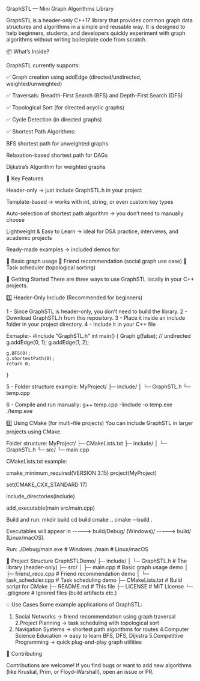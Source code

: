 GraphSTL — Mini Graph Algorithms Library

GraphSTL is a header-only C++17 library that provides common graph data structures and algorithms in a simple and reusable way.
It is designed to help beginners, students, and developers quickly experiment with graph algorithms without writing boilerplate code from scratch.

📦 What’s Inside?

GraphSTL currently supports:

✅ Graph creation using addEdge (directed/undirected, weighted/unweighted)

✅ Traversals: Breadth-First Search (BFS) and Depth-First Search (DFS)

✅ Topological Sort (for directed acyclic graphs)

✅ Cycle Detection (in directed graphs)

✅ Shortest Path Algorithms:

BFS shortest path for unweighted graphs

Relaxation-based shortest path for DAGs

Dijkstra’s Algorithm for weighted graphs

🔑 Key Features

Header-only → just include GraphSTL.h in your project

Template-based → works with int, string, or even custom key types

Auto-selection of shortest path algorithm → you don’t need to manually choose

Lightweight & Easy to Learn → ideal for DSA practice, interviews, and academic projects

Ready-made examples → included demos for:

📘 Basic graph usage
👥 Friend recommendation (social graph use case)
📅 Task scheduler (topological sorting)


🚀 Getting Started
There are three ways to use GraphSTL locally in your C++ projects.

1️⃣ Header-Only Include (Recommended for beginners)

1 - Since GraphSTL is header-only, you don’t need to build the library.
2 - Download GraphSTL.h from this repository.
3 - Place it inside an include folder in your project directory.
4 - Include it in your C++ file

Exmaple:-
#include "GraphSTL.h"
int main() {
    Graph<int> g(false); // undirected
    g.addEdge(0, 1);
    g.addEdge(1, 2);

    g.BFS(0);
    g.shortestPath(0);
    return 0;
}

5 - Folder structure example:
MyProject/
├─ include/
│  └─ GraphSTL.h
└─ temp.cpp

6 - Compile and run manually:
        g++ temp.cpp -Iinclude -o temp.exe
        ./temp.exe

2️⃣ Using CMake (for multi-file projects)
You can include GraphSTL in larger projects using CMake.

Folder structure:
MyProject/
├─ CMakeLists.txt
├─ include/
│  └─ GraphSTL.h
└─ src/
   └─ main.cpp


CMakeLists.txt example:

cmake_minimum_required(VERSION 3.15)
project(MyProject)

set(CMAKE_CXX_STANDARD 17)

include_directories(include)

add_executable(main src/main.cpp)


Build and run:
mkdir build
cd build
cmake ..
cmake --build .


Executables will appear in 
-----> build/Debug/ (Windows)/
-----> build/ (Linux/macOS).

Run:
./Debug/main.exe   # Windows
./main             # Linux/macOS

📂 Project Structure
GraphSTLDemo/
├─ include/
│  └─ GraphSTL.h          # The library (header-only)
├─ src/
│  ├─ main.cpp             # Basic graph usage demo
│  ├─ friend_reco.cpp      # Friend recommendation demo
│  └─ task_scheduler.cpp   # Task scheduling demo
├─ CMakeLists.txt          # Build script for CMake
├─ README.md               # This file
├─ LICENSE                 # MIT License
└─ .gitignore              # Ignored files (build artifacts etc.)


💡 Use Cases
Some example applications of GraphSTL:
1. Social Networks → friend recommendation using graph traversal
2.Project Planning → task scheduling with topological sort
3. Navigation Systems → shortest path algorithms for routes
4.Computer Science Education → easy to learn BFS, DFS, Dijkstra
5.Competitive Programming → quick plug-and-play graph utilities

🤝 Contributing

Contributions are welcome!
If you find bugs or want to add new algorithms (like Kruskal, Prim, or Floyd–Warshall), open an issue or PR.
